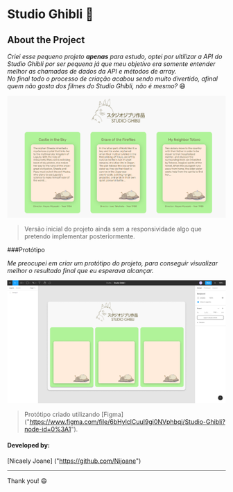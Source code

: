 # Studio Ghibli :izakaya_lantern:

## About the Project

_Criei esse pequeno projeto __apenas__ para estudo, optei por  ultilizar a API do Studio Ghibli por ser pequena já que meu objetivo era somente entender melhor as chamadas de dados da API e métodos de array.</br>
No final todo o processo de criação acabou sendo muito divertido, afinal quem não gosta dos filmes do Studio Ghibli, não é mesmo?_ :smile:


<img src="src/images/StudioGhibli.png">

>Versão inicial do projeto ainda sem a responsividade algo que pretendo implementar posteriormente.

###Protótipo

_Me preocupei em criar um protótipo do projeto, para conseguir visualizar melhor o resultado final que eu esperava alcançar._

<img src="src/images/Prototipo.png">

>Protótipo criado utilizando [Figma] ("https://www.figma.com/file/6bHylclCuuI9gi0NVphbqj/Studio-Ghibli?node-id=0%3A1").


#### Developed by:
[Nicaely Joane] ("https://github.com/Nijoane")

___
Thank you! :smile:
